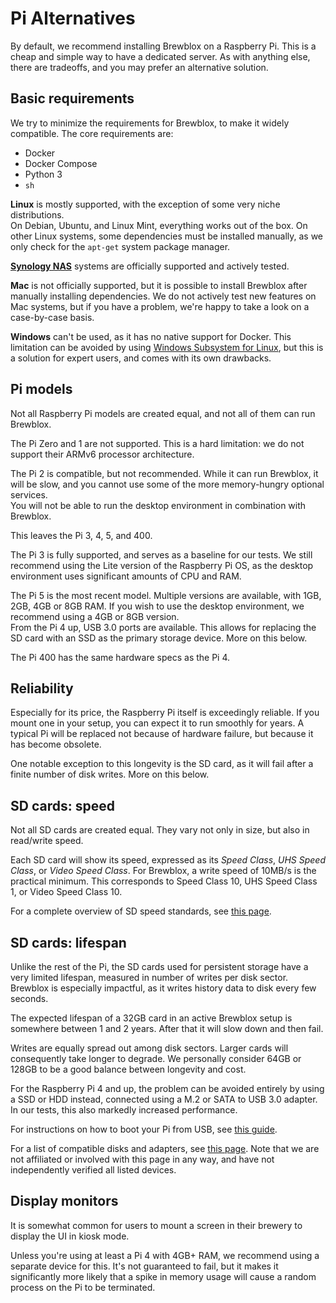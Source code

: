 # Pi Alternatives

By default, we recommend installing Brewblox on a Raspberry Pi.
This is a cheap and simple way to have a dedicated server.
As with anything else, there are tradeoffs, and you may prefer an alternative solution.

## Basic requirements

We try to minimize the requirements for Brewblox, to make it widely compatible.
The core requirements are:

- Docker
- Docker Compose
- Python 3
- `sh`

**Linux** is mostly supported, with the exception of some very niche distributions.\
On Debian, Ubuntu, and Linux Mint, everything works out of the box.
On other Linux systems, some dependencies must be installed manually, as we only check for the `apt-get` system package manager.

**[Synology NAS](https://www.synology.com/en-global)** systems are officially supported and actively tested.

**Mac** is not officially supported, but it is possible to install Brewblox after manually installing dependencies.
We do not actively test new features on Mac systems, but if you have a problem, we're happy to take a look on a case-by-case basis.

**Windows** can't be used, as it has no native support for Docker.
This limitation can be avoided by using [Windows Subsystem for Linux](https://docs.microsoft.com/en-us/windows/wsl/install), but this is a solution for expert users, and comes with its own drawbacks.

## Pi models

Not all Raspberry Pi models are created equal, and not all of them can run Brewblox.

The Pi Zero and 1 are not supported.
This is a hard limitation: we do not support their ARMv6 processor architecture.

The Pi 2 is compatible, but not recommended. While it can run Brewblox, it will be slow, and you cannot use some of the more memory-hungry optional services.\
You will not be able to run the desktop environment in combination with Brewblox.

This leaves the Pi 3, 4, 5, and 400.

The Pi 3 is fully supported, and serves as a baseline for our tests.
We still recommend using the Lite version of the Raspberry Pi OS, as the desktop environment uses significant amounts of CPU and RAM.

The Pi 5 is the most recent model. Multiple versions are available, with 1GB, 2GB, 4GB or 8GB RAM.
If you wish to use the desktop environment, we recommend using a 4GB or 8GB version.\
From the Pi 4 up, USB 3.0 ports are available. This allows for replacing the SD card with an SSD as the primary storage device. More on this below.

The Pi 400 has the same hardware specs as the Pi 4.

## Reliability

Especially for its price, the Raspberry Pi itself is exceedingly reliable.
If you mount one in your setup, you can expect it to run smoothly for years. A typical Pi will be replaced not because of hardware failure, but because it has become obsolete.

One notable exception to this longevity is the SD card, as it will fail after a finite number of disk writes. More on this below.

## SD cards: speed

Not all SD cards are created equal. They vary not only in size, but also in read/write speed.

Each SD card will show its speed, expressed as its *Speed Class*, *UHS Speed Class*, or *Video Speed Class*.
For Brewblox, a write speed of 10MB/s is the practical minimum. This corresponds to Speed Class 10, UHS Speed Class 1, or Video Speed Class 10.

For a complete overview of SD speed standards, see [this page](https://www.sdcard.org/developers/sd-standard-overview/speed-class/).

## SD cards: lifespan

Unlike the rest of the Pi, the SD cards used for persistent storage have a very limited lifespan, measured in number of writes per disk sector.\
Brewblox is especially impactful, as it writes history data to disk every few seconds.

The expected lifespan of a 32GB card in an active Brewblox setup is somewhere between 1 and 2 years. After that it will slow down and then fail.

Writes are equally spread out among disk sectors. Larger cards will consequently take longer to degrade.
We personally consider 64GB or 128GB to be a good balance between longevity and cost.

For the Raspberry Pi 4 and up, the problem can be avoided entirely by using a SSD or HDD instead, connected using a M.2 or SATA to USB 3.0 adapter.
In our tests, this also markedly increased performance.

For instructions on how to boot your Pi from USB, see [this guide](https://www.tomshardware.com/how-to/boot-raspberry-pi-4-usb).

For a list of compatible disks and adapters, see [this page](https://jamesachambers.com/best-ssd-storage-adapters-for-raspberry-pi-4-400/).
Note that we are not affiliated or involved with this page in any way, and have not independently verified all listed devices.

## Display monitors

It is somewhat common for users to mount a screen in their brewery to display the UI in kiosk mode.

Unless you're using at least a Pi 4 with 4GB+ RAM, we recommend using a separate device for this.
It's not guaranteed to fail, but it makes it significantly more likely that a spike in memory usage will cause a random process on the Pi to be terminated.
